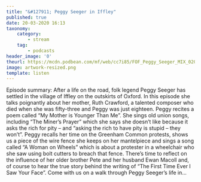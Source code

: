 ```yaml
---
title: "&#127911; Peggy Seeger in Iffley"
published: true
date: 20-03-2020 16:13
taxonomy:
    category:
        - stream
    tag:
        - podcasts
header_image: '0'
theurl: https://mcdn.podbean.com/mf/web/cc7i85/FOF_Peggy_Seeger_MIX_0201.mp3
image: artwork-resized.png
template: listen
--- 
```

Episode summary: After a life on the road, folk legend Peggy Seeger has settled in the village of Iffley on the outskirts of Oxford. In this episode she talks poignantly about her mother, Ruth Crawford, a talented composer who died when she was fifty-three and Peggy was just eighteen. Peggy recites a poem called “My Mother is Younger Than Me”. She sings old union songs, including “The Miner’s Prayer” which she says she doesn’t like because it asks the rich for pity – and “asking the rich to have pity is stupid – they won’t”. Peggy recalls her time on the Greenham Common protests, shows us a piece of the wire fence she keeps on her mantelpiece and sings a song called “A Woman on Wheels” which is about a protester in a wheelchair who she saw using bolt cutters to breach that fence. There’s time to reflect on the influence of her older brother Pete and her husband Ewan Macoll and, of course to hear the true story behind the writing of “The First Time Ever I Saw Your Face”. Come with us on a walk through Peggy Seeger’s life in…
